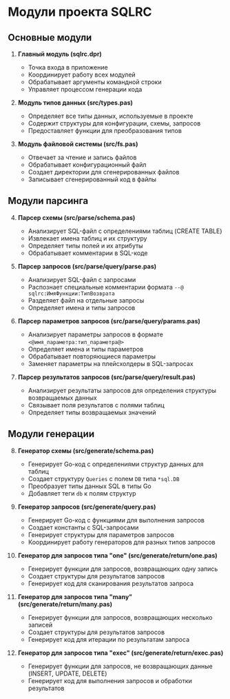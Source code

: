 # Модули проекта SQLRC

## Основные модули

1. **Главный модуль (sqlrc.dpr)**
   - Точка входа в приложение
   - Координирует работу всех модулей
   - Обрабатывает аргументы командной строки
   - Управляет процессом генерации кода

2. **Модуль типов данных (src/types.pas)**
   - Определяет все типы данных, используемые в проекте
   - Содержит структуры для конфигурации, схемы, запросов
   - Предоставляет функции для преобразования типов

3. **Модуль файловой системы (src/fs.pas)**
   - Отвечает за чтение и запись файлов
   - Обрабатывает конфигурационный файл
   - Создает директории для сгенерированных файлов
   - Записывает сгенерированный код в файлы

## Модули парсинга

4. **Парсер схемы (src/parse/schema.pas)**
   - Анализирует SQL-файл с определениями таблиц (CREATE TABLE)
   - Извлекает имена таблиц и их структуру
   - Определяет типы полей и их атрибуты
   - Обрабатывает комментарии в SQL-коде

5. **Парсер запросов (src/parse/query/parse.pas)**
   - Анализирует SQL-файл с запросами
   - Распознает специальные комментарии формата `--@ sqlrc:ИмяФункции:ТипВозврата`
   - Разделяет файл на отдельные запросы
   - Определяет имена и типы запросов

6. **Парсер параметров запросов (src/parse/query/params.pas)**
   - Анализирует параметры запросов в формате `<@имя_параметра:тип_параметра@>`
   - Определяет имена и типы параметров
   - Обрабатывает повторяющиеся параметры
   - Заменяет параметры на плейсхолдеры в SQL-запросах

7. **Парсер результатов запросов (src/parse/query/result.pas)**
   - Анализирует результаты запросов для определения структуры возвращаемых данных
   - Связывает поля результатов с полями таблиц
   - Определяет типы возвращаемых значений

## Модули генерации

8. **Генератор схемы (src/generate/schema.pas)**
   - Генерирует Go-код с определениями структур данных для таблиц
   - Создает структуру `Queries` с полем `DB` типа `*sql.DB`
   - Преобразует типы данных SQL в типы Go
   - Добавляет теги `db` к полям структур

9. **Генератор запросов (src/generate/query.pas)**
   - Генерирует Go-код с функциями для выполнения запросов
   - Создает константы с SQL-запросами
   - Генерирует структуры для параметров запросов
   - Координирует работу генераторов для разных типов запросов

10. **Генератор для запросов типа "one" (src/generate/return/one.pas)**
    - Генерирует функции для запросов, возвращающих одну запись
    - Создает структуры для результатов запросов
    - Генерирует код для сканирования результатов запроса

11. **Генератор для запросов типа "many" (src/generate/return/many.pas)**
    - Генерирует функции для запросов, возвращающих несколько записей
    - Создает структуры для результатов запросов
    - Генерирует код для итерации по результатам запроса

12. **Генератор для запросов типа "exec" (src/generate/return/exec.pas)**
    - Генерирует функции для запросов, не возвращающих данные (INSERT, UPDATE, DELETE)
    - Генерирует код для выполнения запросов и обработки результатов
